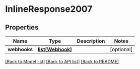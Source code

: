# InlineResponse2007

## Properties
Name | Type | Description | Notes
------------ | ------------- | ------------- | -------------
**webhooks** | [**list[Webhook]**](Webhook.md) |  | [optional] 

[[Back to Model list]](../README.md#documentation-for-models) [[Back to API list]](../README.md#documentation-for-api-endpoints) [[Back to README]](../README.md)


